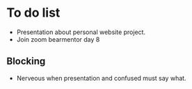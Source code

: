 # To do list
- Presentation about personal website project.
- Join zoom bearmentor day 8

## Blocking
- Nerveous when presentation and confused must say what.